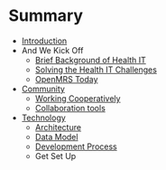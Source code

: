 # Summary

* [Introduction](README.md)
* And We Kick Off
   * [Brief Background of Health IT](Kick_off/brief_background_of_health_it.md)
   * [Solving the Health IT Challenges](Kick_off/solving_the_health_it_challenges_our_responsemd.md)
   * [OpenMRS Today](Kick_off/openmrs_today.md)
* [Community](Community)
   * [Working Cooperatively](Community/workingCooperatively.md)
   * [Collaboration tools](Community/collaborationTools.md)
* [Technology](Technology)
   * [Architecture](Technology/architecture.md)
   * [Data Model](Technology/dataModel.md)
   * [Development Process](Technology/developmentProcess.md)
   * Get Set Up

